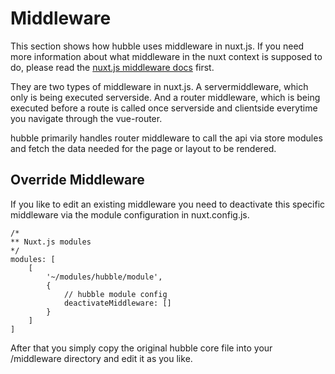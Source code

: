 # Middleware

This section shows how hubble uses middleware in nuxt.js. If you need more information about what middleware in the nuxt context is supposed to do, please read the [nuxt.js middleware docs](https://nuxtjs.org/guide/routing#middleware) first. 

They are two types of middleware in nuxt.js. A servermiddleware, which only is being executed serverside. And a router middleware, which is being executed before a route is called once serverside and clientside everytime you navigate through the vue-router.  

hubble primarily handles router middleware to call the api via store modules and fetch the data needed for the page or layout to be rendered.

## Override Middleware

If you like to edit an existing middleware you need to deactivate this specific middleware via the module configuration in nuxt.config.js. 

```json5
/*
** Nuxt.js modules
*/
modules: [
    [
        '~/modules/hubble/module',
        {
            // hubble module config
            deactivateMiddleware: []
        }
    ]
]
```

After that you simply copy the original hubble core file into your /middleware directory and edit it as you like.  



